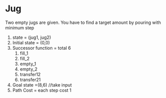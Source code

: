 # Jug
Two empty jugs are given. You have to find a target amount by pouring with minimum step
1. state = (jug1, jug2)
2. Initial state = (0,0)
3. Successor function = total 6
    1. fill_1
    2. fill_2
    3. empty_1
    4. empty_2
    5. transfer12
    6. transfer21
4. Goal state =(8,6) //take input
5. Path Cost = each step cost 1
